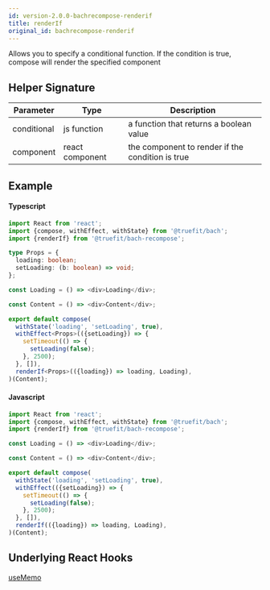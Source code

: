 ```yaml
---
id: version-2.0.0-bachrecompose-renderif
title: renderIf
original_id: bachrecompose-renderif
---
```


Allows you to specify a conditional function. If the condition is true, compose will render the specified component

## Helper Signature

| Parameter   | Type            | Description                                      |
| ----------- | --------------- | ------------------------------------------------ |
| conditional | js function     | a function that returns a boolean value          |
| component   | react component | the component to render if the condition is true |

## Example

#### Typescript

```Typescript
import React from 'react';
import {compose, withEffect, withState} from '@truefit/bach';
import {renderIf} from '@truefit/bach-recompose';

type Props = {
  loading: boolean;
  setLoading: (b: boolean) => void;
};

const Loading = () => <div>Loading</div>;

const Content = () => <div>Content</div>;

export default compose(
  withState('loading', 'setLoading', true),
  withEffect<Props>(({setLoading}) => {
    setTimeout(() => {
      setLoading(false);
    }, 2500);
  }, []),
  renderIf<Props>(({loading}) => loading, Loading),
)(Content);
```

#### Javascript

```Javascript
import React from 'react';
import {compose, withEffect, withState} from '@truefit/bach';
import {renderIf} from '@truefit/bach-recompose';

const Loading = () => <div>Loading</div>;

const Content = () => <div>Content</div>;

export default compose(
  withState('loading', 'setLoading', true),
  withEffect(({setLoading}) => {
    setTimeout(() => {
      setLoading(false);
    }, 2500);
  }, []),
  renderIf(({loading}) => loading, Loading),
)(Content);
```

## Underlying React Hooks

[useMemo](https://reactjs.org/docs/hooks-reference.html#usememo)
